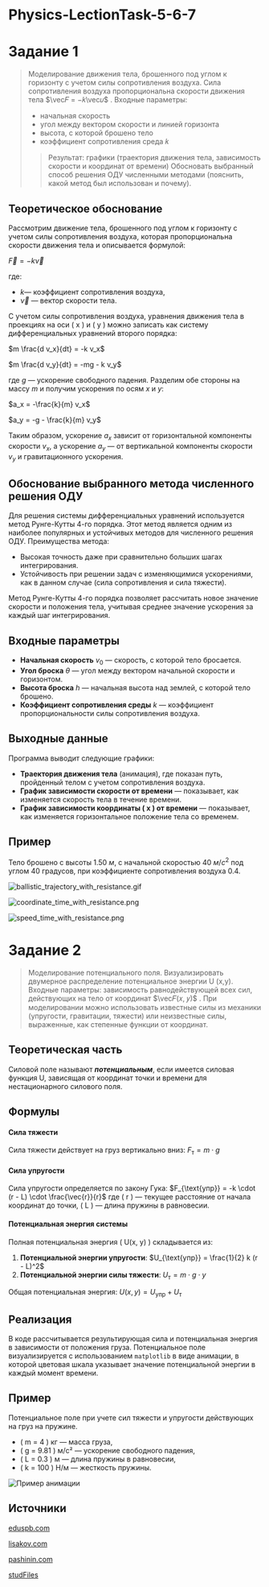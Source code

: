 # Physics-LectionTask-5-6-7
# Задание 1

> Моделирование движения тела, брошенного под углом к горизонту с учетом силы
сопротивления воздуха. Сила сопротивления воздуха пропорциональна скорости
движения тела $\vec𝐹 = −𝑘\vec𝜐$ . 
>Входные параметры: 
>+ начальная скорость
>+ угол между вектором скорости и линией горизонта
>+ высота, с которой брошено тело
>+ коэффициент сопротивления среда 𝑘 
>>Результат: графики (траектория движения тела, зависимость скорости и координат от
времени)
Обосновать выбранный способ решения ОДУ численными методами (пояснить, какой метод
был использован и почему). 


## Теоретическое обоснование

Рассмотрим движение тела, брошенного под углом к горизонту с учетом силы сопротивления воздуха, которая пропорциональна скорости движения тела и описывается формулой:

$\vec{F} = -k \vec{\nu}$

где:
- $k$— коэффициент сопротивления воздуха,
- $\vec{\nu}$ — вектор скорости тела.

С учетом силы сопротивления воздуха, уравнения движения тела в проекциях на оси \( x \) и \( y \) можно записать как систему дифференциальных уравнений второго порядка:

$m \frac{d v_x}{dt} = -k v_x$

$m \frac{d v_y}{dt} = -mg - k v_y$

где $g$ — ускорение свободного падения. Разделим обе стороны на массу  $m$ и получим ускорения по осям $x$ и $y$:

$a_x = -\frac{k}{m} v_x$

$a_y = -g - \frac{k}{m} v_y$

Таким образом, ускорение $a_x$ зависит от горизонтальной компоненты скорости $v_x$, а ускорение $a_y$ — от вертикальной компоненты скорости $v_y$ и гравитационного ускорения.

## Обоснование выбранного метода численного решения ОДУ

Для решения системы дифференциальных уравнений используется метод Рунге-Кутты 4-го порядка. Этот метод является одним из наиболее популярных и устойчивых методов для численного решения ОДУ. Преимущества метода:
- Высокая точность даже при сравнительно больших шагах интегрирования.
- Устойчивость при решении задач с изменяющимися ускорениями, как в данном случае (сила сопротивления и сила тяжести).

Метод Рунге-Кутты 4-го порядка позволяет рассчитать новое значение скорости и положения тела, учитывая среднее значение ускорения за каждый шаг интегрирования.

## Входные параметры

- **Начальная скорость** $v_0$ — скорость, с которой тело бросается.
- **Угол броска** $\theta$ — угол между вектором начальной скорости и горизонтом.
- **Высота броска**  $h$ — начальная высота над землей, с которой тело брошено.
- **Коэффициент сопротивления среды** $k$ — коэффициент пропорциональности силы сопротивления воздуха.

## Выходные данные

Программа выводит следующие графики:
- **Траектория движения тела** (анимация), где показан путь, пройденный телом с учетом сопротивления воздуха.
- **График зависимости скорости от времени** — показывает, как изменяется скорость тела в течение времени.
- **График зависимости координаты \( x \) от времени** — показывает, как изменяется горизонтальное положение тела со временем.

## Пример
Тело брошено с высоты 1.50 $м$, с начальной скоростью 40 $м/с^2$ под углом 40 градусов, при коэффициенте сопротивления воздуха 0.4.

![ballistic_trajectory_with_resistance.gif](ballistic_trajectory_with_resistance.gif)

![coordinate_time_with_resistance.png](coordinate_time_with_resistance.png)

![speed_time_with_resistance.png](speed_time_with_resistance.png)

# Задание 2
> Моделирование потенциального поля. Визуализировать двумерное распределение
потенциальное энергии U (x,y). Входные параметры: зависимость равнодействующей
всех сил, действующих на тело от координат $\vec𝐹(𝑥, 𝑦)$ . При моделировании можно
использовать известные силы из механики (упругости, гравитации, тяжести) или
неизвестные силы, выраженные, как степенные функции от координат. 

## Теоретическая часть
Силовой поле называют ***потенциальным***, если имеется силовая функция U, зависящая от координат точки и времени для нестационарного силового поля.

## Формулы

#### Сила тяжести
Сила тяжести действует на груз вертикально вниз:
$F_{\text{т}} = m \cdot g$

#### Сила упругости
Сила упругости определяется по закону Гука:
$F_{\text{упр}} = -k \cdot (r - L) \cdot \frac{\vec{r}}{r}$
где \( r \) — текущее расстояние от начала координат до точки, \( L \) — длина пружины в равновесии.

#### Потенциальная энергия системы
Полная потенциальная энергия \( U(x, y) \) складывается из:
1. **Потенциальной энергии упругости**:
   $U_{\text{упр}} = \frac{1}{2} k (r - L)^2$
2. **Потенциальной энергии силы тяжести**:
   $U_{\text{т}} = m \cdot g \cdot y$

Общая потенциальная энергия:
$U(x, y) = U_{\text{упр}} + U_{\text{т}}$

## Реализация

В коде рассчитывается результирующая сила и потенциальная энергия в зависимости от положения груза. Потенциальное поле визуализируется с использованием `matplotlib` в виде анимации, в которой цветовая шкала указывает значение потенциальной энергии в каждый момент времени. 


## Пример
Потенциальное поле при учете сил тяжести и упругости действующих на груз на пружине.
- \( m = 4 \) кг — масса груза,
- \( g = 9.81 \) м/с² — ускорение свободного падения,
- \( L = 0.3 \) м — длина пружины в равновесии,
- \( k = 100 \) Н/м — жесткость пружины.

![Пример анимации](potential_energy_field_oscillation.gif)


## Источники
[eduspb.com](https://www.eduspb.com/node/1669)

[lisakov.com](https://lisakov.com/blog/air-resistance/)

[pashinin.com](https://baumanka.pashinin.com/IU2/sem4/%D0%A2%D0%B5%D1%80%D0%BC%D0%B5%D1%85/%D0%9B%D0%B5%D0%BA%D1%86%D0%B8%D0%B8/Nikitin/4%20%D0%9E%D0%B1%D1%89%D0%B8%D0%B5%20Th%20%D0%B4%D0%B8%D0%BD%D0%B0%D0%BC%D0%B8%D0%BA%D0%B8%20%D0%A2%20%D0%B8%20%D1%81%D0%B8%D1%81%D1%82/4.6%20%D0%9F%D0%BE%D1%82%D0%B5%D0%BD%D1%86-%D0%BE%D0%B5%20%D1%81%D0%B8%D0%BB%D0%BE%D0%B2%D0%BE%D0%B5%20%D0%BF%D0%BE%D0%BB%D0%B5.pdf)

[studFiles](https://studfile.net/preview/1967415/page:2/)
